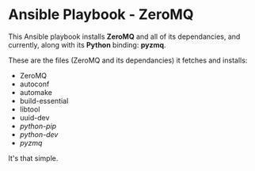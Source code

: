 Ansible Playbook - ZeroMQ
=========================

This Ansible playbook installs **ZeroMQ** and all of its dependancies, and currently, along with its **Python** binding: **pyzmq**.

These are the files (ZeroMQ and its dependancies) it fetches and installs:
	
* ZeroMQ
* autoconf
* automake
* build-essential
* libtool
* uuid-dev
* *python-pip*
* *python-dev*
* *pyzmq*

It's that simple.